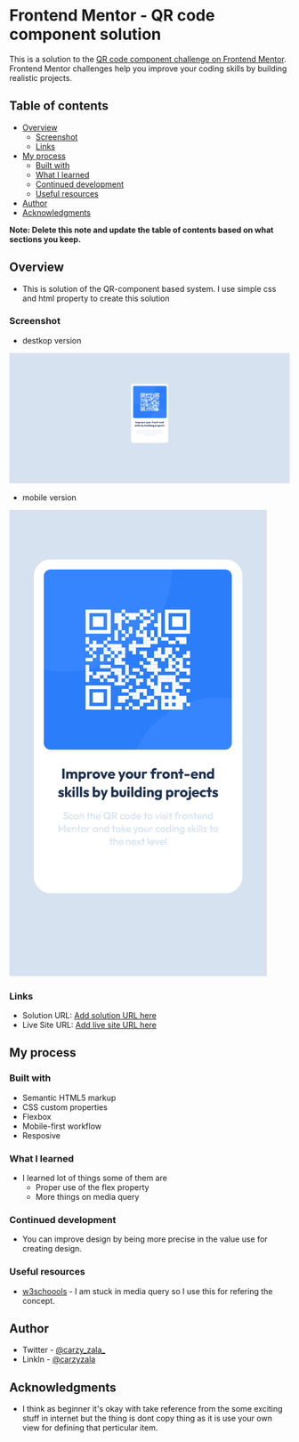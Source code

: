 # Frontend Mentor - QR code component solution

This is a solution to the [QR code component challenge on Frontend Mentor](https://www.frontendmentor.io/challenges/qr-code-component-iux_sIO_H). Frontend Mentor challenges help you improve your coding skills by building realistic projects. 

## Table of contents

- [Overview](#overview)
  - [Screenshot](#screenshot)
  - [Links](#links)
- [My process](#my-process)
  - [Built with](#built-with)
  - [What I learned](#what-i-learned)
  - [Continued development](#continued-development)
  - [Useful resources](#useful-resources)
- [Author](#author)
- [Acknowledgments](#acknowledgments)

**Note: Delete this note and update the table of contents based on what sections you keep.**

## Overview
 - This is solution of the QR-component based system. I use simple css and html property to create this solution
### Screenshot

- destkop version

![](/Screenshot%202022-11-14%20at%2016-28-46%20Frontend%20Mentor%20QR%20code%20component.png)


- mobile version

![](/Screenshot%202022-11-14%20at%2016-29-23%20Frontend%20Mentor%20QR%20code%20component.png)


### Links

- Solution URL: [Add solution URL here](https://your-solution-url.com)
- Live Site URL: [Add live site URL here](https://your-live-site-url.com)

## My process

### Built with

- Semantic HTML5 markup
- CSS custom properties
- Flexbox
- Mobile-first workflow
- Resposive

### What I learned

- I learned lot of things some of them are
  - Proper use of the flex property
  - More things on media query

### Continued development

- You can improve design by being more precise in the value use for creating design.

### Useful resources

- [w3schoools](https://www.W3schools.com) - I am stuck in media query so I use this for refering the concept.

## Author

- Twitter - [@carzy_zala_](https://twitter.com/carzy_zala_)
- LinkIn - [@carzyzala](www.linkedin.com/in/carzyzala)

## Acknowledgments

- I think as beginner it's okay with take reference from the some exciting stuff in internet but the thing is dont copy thing as it is use your own view for defining that perticular item.
